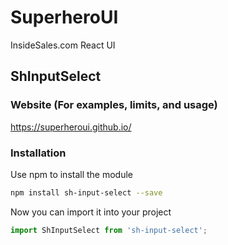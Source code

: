 # SuperheroUI
InsideSales.com React UI

## ShInputSelect

### Website (For examples, limits, and usage)
https://superheroui.github.io/

### Installation
Use npm to install the module
```sh
npm install sh-input-select --save
```

Now you can import it into your project
```js
import ShInputSelect from 'sh-input-select';
```
